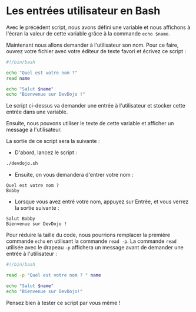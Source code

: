 # Les entrées utilisateur en Bash

Avec le précédent script, nous avons défini une variable et nous affichons à l'écran la valeur de cette variable grâce à la commande `echo $name`.

Maintenant nous allons demander à l'utilisateur son nom. Pour ce faire, ouvrez votre fichier avec votre éditeur de texte favori et écrivez ce script :

```bash
#!/bin/bash

echo "Quel est votre nom ?"
read name

echo "Salut $name"
echo "Bienvenue sur DevDojo !"
```

Le script ci-dessus va demander une entrée à l'utilisateur et stocker cette entrée dans une variable. 

Ensuite, nous pouvons utiliser le texte de cette variable et afficher un message à l'utilisateur.

La sortie de ce script sera la suivante :

* D'abord, lancez le script :

```bash
./devdojo.sh
```

* Ensuite, on vous demandera d'entrer votre nom :

```
Quel est votre nom ?
Bobby
```

* Lorsque vous avez entré votre nom, appuyez sur Entrée, et vous verrez la sortie suivante :

```
Salut Bobby
Bienvenue sur DevDojo !
```

Pour réduire la taille du code, nous pourrions remplacer la première commande `echo` en utilisant la commande `read -p`. La commande `read` utilisée avec le drapeau `-p` affichera un message avant de demander une entrée à l'utilisateur :

```bash
#!/bin/bash

read -p "Quel est votre nom ? " name

echo "Salut $name"
echo "Bienvenue sur DevDojo!"
```

Pensez bien à tester ce script par vous même !
